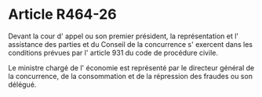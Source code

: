 # Article R464-26

Devant la cour d' appel ou son premier président, la représentation et l' assistance des parties et du Conseil de la concurrence s' exercent dans les conditions prévues par l' article 931 du code de procédure civile.

Le ministre chargé de l' économie est représenté par le directeur général de la concurrence, de la consommation et de la répression des fraudes ou son délégué.
